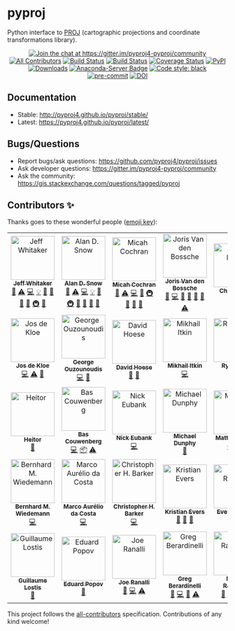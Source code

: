 # pyproj

Python interface to [PROJ](http://proj.org) (cartographic projections and coordinate transformations library).

<p align="center">
<a href="https://gitter.im/pyproj4-pyproj/community?utm_source=badge&utm_medium=badge&utm_campaign=pr-badge&utm_content=badge"><img alt="Join the chat at https://gitter.im/pyproj4-pyproj/community" src="https://badges.gitter.im/pyproj4-pyproj/community.svg"></a>
<a href="#contributors"><img alt="All Contributors" src="https://img.shields.io/badge/all_contributors-28-orange.svg?style=flat-square"></a>
<a href="https://travis-ci.org/pyproj4/pyproj"><img alt="Build Status" src="https://travis-ci.org/pyproj4/pyproj.svg?branch=master"></a>
<a href="https://ci.appveyor.com/project/jswhit/pyproj"><img alt="Build Status" src="https://ci.appveyor.com/api/projects/status/8xkka4s97uwhkc64/branch/master?svg=true"></a>
<a href="https://coveralls.io/github/pyproj4/pyproj?branch=master"><img alt="Coverage Status" src="https://coveralls.io/repos/github/pyproj4/pyproj/badge.svg?branch=master"></a>
<a href="https://badge.fury.io/py/pyproj"><img alt="PyPI" src="https://badge.fury.io/py/pyproj.svg"></a>
<a href="https://pepy.tech/project/pyproj"><img alt="Downloads" src="https://pepy.tech/badge/pyproj"></a>
<a href="https://anaconda.org/conda-forge/pyproj"><img alt="Anaconda-Server Badge" src="https://anaconda.org/conda-forge/pyproj/badges/version.svg"></a>
<a href="https://github.com/python/black"><img alt="Code style: black" src="https://img.shields.io/badge/code%20style-black-000000.svg"></a>
<a href="https://github.com/pre-commit/pre-commit"><img alt="pre-commit" src="https://img.shields.io/badge/pre--commit-enabled-brightgreen?logo=pre-commit&logoColor=white"></a>
<a href="https://zenodo.org/badge/latestdoi/28607354"><img alt="DOI" src="https://zenodo.org/badge/28607354.svg"></a>
</p>


## Documentation

- Stable: http://pyproj4.github.io/pyproj/stable/
- Latest: https://pyproj4.github.io/pyproj/latest/

## Bugs/Questions

- Report bugs/ask questions: https://github.com/pyproj4/pyproj/issues
- Ask developer questions: https://gitter.im/pyproj4-pyproj/community
- Ask the community: https://gis.stackexchange.com/questions/tagged/pyproj

## Contributors ✨

Thanks goes to these wonderful people ([emoji key](https://allcontributors.org/docs/en/emoji-key)):

<!-- ALL-CONTRIBUTORS-LIST:START - Do not remove or modify this section -->
<!-- prettier-ignore-start -->
<!-- markdownlint-disable -->
<table>
  <tr>
    <td align="center"><a href="https://github.com/jswhit"><img src="https://avatars2.githubusercontent.com/u/579593?v=4" width="100px;" alt="Jeff Whitaker"/><br /><sub><b>Jeff Whitaker</b></sub></a><br /><a href="https://github.com/pyproj4/pyproj/commits?author=jswhit" title="Documentation">📖</a> <a href="https://github.com/pyproj4/pyproj/commits?author=jswhit" title="Tests">⚠️</a> <a href="https://github.com/pyproj4/pyproj/commits?author=jswhit" title="Code">💻</a> <a href="#example-jswhit" title="Examples">💡</a> <a href="#ideas-jswhit" title="Ideas, Planning, & Feedback">🤔</a> <a href="#review-jswhit" title="Reviewed Pull Requests">👀</a> <a href="#question-jswhit" title="Answering Questions">💬</a> <a href="#maintenance-jswhit" title="Maintenance">🚧</a> <a href="#infra-jswhit" title="Infrastructure (Hosting, Build-Tools, etc)">🚇</a> <a href="https://github.com/pyproj4/pyproj/issues?q=author%3Ajswhit" title="Bug reports">🐛</a></td>
    <td align="center"><a href="https://github.com/snowman2"><img src="https://avatars3.githubusercontent.com/u/8699967?v=4" width="100px;" alt="Alan D. Snow"/><br /><sub><b>Alan D. Snow</b></sub></a><br /><a href="https://github.com/pyproj4/pyproj/commits?author=snowman2" title="Documentation">📖</a> <a href="https://github.com/pyproj4/pyproj/commits?author=snowman2" title="Tests">⚠️</a> <a href="https://github.com/pyproj4/pyproj/commits?author=snowman2" title="Code">💻</a> <a href="#example-snowman2" title="Examples">💡</a> <a href="#maintenance-snowman2" title="Maintenance">🚧</a> <a href="#infra-snowman2" title="Infrastructure (Hosting, Build-Tools, etc)">🚇</a> <a href="#ideas-snowman2" title="Ideas, Planning, & Feedback">🤔</a> <a href="#review-snowman2" title="Reviewed Pull Requests">👀</a> <a href="#question-snowman2" title="Answering Questions">💬</a> <a href="https://github.com/pyproj4/pyproj/issues?q=author%3Asnowman2" title="Bug reports">🐛</a></td>
    <td align="center"><a href="https://github.com/micahcochran"><img src="https://avatars0.githubusercontent.com/u/7433104?v=4" width="100px;" alt="Micah Cochran"/><br /><sub><b>Micah Cochran</b></sub></a><br /><a href="https://github.com/pyproj4/pyproj/commits?author=micahcochran" title="Documentation">📖</a> <a href="https://github.com/pyproj4/pyproj/commits?author=micahcochran" title="Tests">⚠️</a> <a href="https://github.com/pyproj4/pyproj/commits?author=micahcochran" title="Code">💻</a> <a href="#maintenance-micahcochran" title="Maintenance">🚧</a> <a href="#infra-micahcochran" title="Infrastructure (Hosting, Build-Tools, etc)">🚇</a> <a href="#review-micahcochran" title="Reviewed Pull Requests">👀</a> <a href="#question-micahcochran" title="Answering Questions">💬</a> <a href="https://github.com/pyproj4/pyproj/issues?q=author%3Amicahcochran" title="Bug reports">🐛</a></td>
    <td align="center"><a href="https://jorisvandenbossche.github.io/"><img src="https://avatars2.githubusercontent.com/u/1020496?v=4" width="100px;" alt="Joris Van den Bossche"/><br /><sub><b>Joris Van den Bossche</b></sub></a><br /><a href="https://github.com/pyproj4/pyproj/commits?author=jorisvandenbossche" title="Documentation">📖</a> <a href="https://github.com/pyproj4/pyproj/commits?author=jorisvandenbossche" title="Code">💻</a> <a href="#ideas-jorisvandenbossche" title="Ideas, Planning, & Feedback">🤔</a> <a href="#review-jorisvandenbossche" title="Reviewed Pull Requests">👀</a> <a href="#question-jorisvandenbossche" title="Answering Questions">💬</a> <a href="https://github.com/pyproj4/pyproj/issues?q=author%3Ajorisvandenbossche" title="Bug reports">🐛</a> <a href="https://github.com/pyproj4/pyproj/commits?author=jorisvandenbossche" title="Tests">⚠️</a></td>
    <td align="center"><a href="https://github.com/cjmayo"><img src="https://avatars1.githubusercontent.com/u/921089?v=4" width="100px;" alt="Chris Mayo"/><br /><sub><b>Chris Mayo</b></sub></a><br /><a href="https://github.com/pyproj4/pyproj/commits?author=cjmayo" title="Tests">⚠️</a></td>
    <td align="center"><a href="https://www.petrel.org"><img src="https://avatars1.githubusercontent.com/u/2298266?v=4" width="100px;" alt="Charles Karney"/><br /><sub><b>Charles Karney</b></sub></a><br /><a href="https://github.com/pyproj4/pyproj/commits?author=cffk" title="Code">💻</a> <a href="https://github.com/pyproj4/pyproj/commits?author=cffk" title="Tests">⚠️</a></td>
    <td align="center"><a href="http://www.justaprogrammer.net/profile/justin"><img src="https://avatars3.githubusercontent.com/u/146930?v=4" width="100px;" alt="Justin Dearing"/><br /><sub><b>Justin Dearing</b></sub></a><br /><a href="#infra-zippy1981" title="Infrastructure (Hosting, Build-Tools, etc)">🚇</a></td>
  </tr>
  <tr>
    <td align="center"><a href="https://github.com/jdkloe"><img src="https://avatars3.githubusercontent.com/u/1906112?v=4" width="100px;" alt="Jos de Kloe"/><br /><sub><b>Jos de Kloe</b></sub></a><br /><a href="https://github.com/pyproj4/pyproj/commits?author=jdkloe" title="Code">💻</a> <a href="https://github.com/pyproj4/pyproj/commits?author=jdkloe" title="Tests">⚠️</a> <a href="https://github.com/pyproj4/pyproj/issues?q=author%3Ajdkloe" title="Bug reports">🐛</a></td>
    <td align="center"><a href="https://github.com/georgeouzou"><img src="https://avatars3.githubusercontent.com/u/16732042?v=4" width="100px;" alt="George Ouzounoudis"/><br /><sub><b>George Ouzounoudis</b></sub></a><br /><a href="https://github.com/pyproj4/pyproj/commits?author=georgeouzou" title="Code">💻</a> <a href="#ideas-georgeouzou" title="Ideas, Planning, & Feedback">🤔</a></td>
    <td align="center"><a href="https://github.com/djhoese"><img src="https://avatars3.githubusercontent.com/u/1828519?v=4" width="100px;" alt="David Hoese"/><br /><sub><b>David Hoese</b></sub></a><br /><a href="#review-djhoese" title="Reviewed Pull Requests">👀</a> <a href="#ideas-djhoese" title="Ideas, Planning, & Feedback">🤔</a></td>
    <td align="center"><a href="http://mitkin.github.io"><img src="https://avatars3.githubusercontent.com/u/3927849?v=4" width="100px;" alt="Mikhail Itkin"/><br /><sub><b>Mikhail Itkin</b></sub></a><br /><a href="https://github.com/pyproj4/pyproj/commits?author=mitkin" title="Code">💻</a></td>
    <td align="center"><a href="http://dopplershift.github.io"><img src="https://avatars2.githubusercontent.com/u/221526?v=4" width="100px;" alt="Ryan May"/><br /><sub><b>Ryan May</b></sub></a><br /><a href="https://github.com/pyproj4/pyproj/commits?author=dopplershift" title="Code">💻</a></td>
    <td align="center"><a href="https://github.com/artttt"><img src="https://avatars3.githubusercontent.com/u/4626281?v=4" width="100px;" alt="artttt"/><br /><sub><b>artttt</b></sub></a><br /><a href="#ideas-artttt" title="Ideas, Planning, & Feedback">🤔</a></td>
    <td align="center"><a href="http://ocefpaf.github.io/python4oceanographers"><img src="https://avatars1.githubusercontent.com/u/950575?v=4" width="100px;" alt="Filipe"/><br /><sub><b>Filipe</b></sub></a><br /><a href="#infra-ocefpaf" title="Infrastructure (Hosting, Build-Tools, etc)">🚇</a> <a href="https://github.com/pyproj4/pyproj/commits?author=ocefpaf" title="Code">💻</a> <a href="#platform-ocefpaf" title="Packaging/porting to new platform">📦</a></td>
  </tr>
  <tr>
    <td align="center"><a href="https://github.com/heitorPB"><img src="https://avatars2.githubusercontent.com/u/13461702?v=4" width="100px;" alt="Heitor"/><br /><sub><b>Heitor</b></sub></a><br /><a href="https://github.com/pyproj4/pyproj/commits?author=heitorPB" title="Documentation">📖</a></td>
    <td align="center"><a href="https://github.com/sebastic"><img src="https://avatars3.githubusercontent.com/u/4605306?v=4" width="100px;" alt="Bas Couwenberg"/><br /><sub><b>Bas Couwenberg</b></sub></a><br /><a href="https://github.com/pyproj4/pyproj/commits?author=sebastic" title="Code">💻</a> <a href="#platform-sebastic" title="Packaging/porting to new platform">📦</a> <a href="https://github.com/pyproj4/pyproj/commits?author=sebastic" title="Tests">⚠️</a></td>
    <td align="center"><a href="https://github.com/nickeubank"><img src="https://avatars0.githubusercontent.com/u/9683693?v=4" width="100px;" alt="Nick Eubank"/><br /><sub><b>Nick Eubank</b></sub></a><br /><a href="https://github.com/pyproj4/pyproj/commits?author=nickeubank" title="Code">💻</a></td>
    <td align="center"><a href="https://www.math.uwaterloo.ca/~mdunphy/"><img src="https://avatars3.githubusercontent.com/u/9088426?v=4" width="100px;" alt="Michael Dunphy"/><br /><sub><b>Michael Dunphy</b></sub></a><br /><a href="https://github.com/pyproj4/pyproj/commits?author=mdunphy" title="Documentation">📖</a></td>
    <td align="center"><a href="http://matthew.dynevor.org"><img src="https://avatars2.githubusercontent.com/u/67612?v=4" width="100px;" alt="Matthew Brett"/><br /><sub><b>Matthew Brett</b></sub></a><br /><a href="#infra-matthew-brett" title="Infrastructure (Hosting, Build-Tools, etc)">🚇</a> <a href="#platform-matthew-brett" title="Packaging/porting to new platform">📦</a></td>
    <td align="center"><a href="https://naboa.de"><img src="https://avatars1.githubusercontent.com/u/10531844?v=4" width="100px;" alt="Jakob de Maeyer "/><br /><sub><b>Jakob de Maeyer </b></sub></a><br /><a href="https://github.com/pyproj4/pyproj/commits?author=jdemaeyer" title="Code">💻</a></td>
    <td align="center"><a href="https://gitter.im"><img src="https://avatars2.githubusercontent.com/u/8518239?v=4" width="100px;" alt="The Gitter Badger"/><br /><sub><b>The Gitter Badger</b></sub></a><br /><a href="https://github.com/pyproj4/pyproj/commits?author=gitter-badger" title="Documentation">📖</a></td>
  </tr>
  <tr>
    <td align="center"><a href="http://lizards.opensuse.org/author/bmwiedemann/"><img src="https://avatars3.githubusercontent.com/u/637990?v=4" width="100px;" alt="Bernhard M. Wiedemann"/><br /><sub><b>Bernhard M. Wiedemann</b></sub></a><br /><a href="https://github.com/pyproj4/pyproj/commits?author=bmwiedemann" title="Code">💻</a></td>
    <td align="center"><a href="https://github.com/ReallyNiceGuy"><img src="https://avatars0.githubusercontent.com/u/6545730?v=4" width="100px;" alt="Marco Aurélio da Costa"/><br /><sub><b>Marco Aurélio da Costa</b></sub></a><br /><a href="https://github.com/pyproj4/pyproj/commits?author=ReallyNiceGuy" title="Code">💻</a></td>
    <td align="center"><a href="https://github.com/ChrisBarker-NOAA"><img src="https://avatars2.githubusercontent.com/u/916576?v=4" width="100px;" alt="Christopher H. Barker"/><br /><sub><b>Christopher H. Barker</b></sub></a><br /><a href="https://github.com/pyproj4/pyproj/commits?author=ChrisBarker-NOAA" title="Code">💻</a></td>
    <td align="center"><a href="https://evers.dev/"><img src="https://avatars3.githubusercontent.com/u/13132571?v=4" width="100px;" alt="Kristian Evers"/><br /><sub><b>Kristian Evers</b></sub></a><br /><a href="#question-kbevers" title="Answering Questions">💬</a> <a href="#ideas-kbevers" title="Ideas, Planning, & Feedback">🤔</a> <a href="https://github.com/pyproj4/pyproj/commits?author=kbevers" title="Documentation">📖</a></td>
    <td align="center"><a href="http://www.spatialys.com/en/about/"><img src="https://avatars2.githubusercontent.com/u/1192433?v=4" width="100px;" alt="Even Rouault"/><br /><sub><b>Even Rouault</b></sub></a><br /><a href="#question-rouault" title="Answering Questions">💬</a></td>
    <td align="center"><a href="https://github.com/cgohlke"><img src="https://avatars3.githubusercontent.com/u/483428?v=4" width="100px;" alt="Christoph Gohlke"/><br /><sub><b>Christoph Gohlke</b></sub></a><br /><a href="#platform-cgohlke" title="Packaging/porting to new platform">📦</a> <a href="#question-cgohlke" title="Answering Questions">💬</a> <a href="https://github.com/pyproj4/pyproj/issues?q=author%3Acgohlke" title="Bug reports">🐛</a> <a href="https://github.com/pyproj4/pyproj/commits?author=cgohlke" title="Tests">⚠️</a></td>
    <td align="center"><a href="https://github.com/chrrrisw"><img src="https://avatars0.githubusercontent.com/u/5555320?v=4" width="100px;" alt="Chris Willoughby"/><br /><sub><b>Chris Willoughby</b></sub></a><br /><a href="https://github.com/pyproj4/pyproj/commits?author=chrrrisw" title="Code">💻</a></td>
  </tr>
  <tr>
    <td align="center"><a href="https://github.com/glostis"><img src="https://avatars0.githubusercontent.com/u/25295717?v=4" width="100px;" alt="Guillaume Lostis"/><br /><sub><b>Guillaume Lostis</b></sub></a><br /><a href="https://github.com/pyproj4/pyproj/commits?author=glostis" title="Documentation">📖</a></td>
    <td align="center"><a href="https://github.com/edpop"><img src="https://avatars3.githubusercontent.com/u/13479292?v=4" width="100px;" alt="Eduard Popov"/><br /><sub><b>Eduard Popov</b></sub></a><br /><a href="https://github.com/pyproj4/pyproj/commits?author=edpop" title="Documentation">📖</a></td>
    <td align="center"><a href="http://www.personal.psu.edu/jar339"><img src="https://avatars2.githubusercontent.com/u/7864460?v=4" width="100px;" alt="Joe Ranalli"/><br /><sub><b>Joe Ranalli</b></sub></a><br /><a href="https://github.com/pyproj4/pyproj/issues?q=author%3Ajranalli" title="Bug reports">🐛</a> <a href="https://github.com/pyproj4/pyproj/commits?author=jranalli" title="Code">💻</a> <a href="https://github.com/pyproj4/pyproj/commits?author=jranalli" title="Tests">⚠️</a></td>
    <td align="center"><a href="https://github.com/gberardinelli"><img src="https://avatars0.githubusercontent.com/u/13799588?v=4" width="100px;" alt="Greg Berardinelli"/><br /><sub><b>Greg Berardinelli</b></sub></a><br /><a href="https://github.com/pyproj4/pyproj/issues?q=author%3Agberardinelli" title="Bug reports">🐛</a> <a href="https://github.com/pyproj4/pyproj/commits?author=gberardinelli" title="Code">💻</a> <a href="#ideas-gberardinelli" title="Ideas, Planning, & Feedback">🤔</a> <a href="https://github.com/pyproj4/pyproj/commits?author=gberardinelli" title="Tests">⚠️</a></td>
    <td align="center"><a href="https://github.com/mraspaud"><img src="https://avatars1.githubusercontent.com/u/167802?v=4" width="100px;" alt="Martin Raspaud"/><br /><sub><b>Martin Raspaud</b></sub></a><br /><a href="https://github.com/pyproj4/pyproj/issues?q=author%3Amraspaud" title="Bug reports">🐛</a> <a href="https://github.com/pyproj4/pyproj/commits?author=mraspaud" title="Code">💻</a> <a href="https://github.com/pyproj4/pyproj/commits?author=mraspaud" title="Tests">⚠️</a> <a href="#ideas-mraspaud" title="Ideas, Planning, & Feedback">🤔</a></td>
    <td align="center"><a href="https://sites.google.com/site/mwtoews/"><img src="https://avatars1.githubusercontent.com/u/895458?v=4" width="100px;" alt="Mike Taves"/><br /><sub><b>Mike Taves</b></sub></a><br /><a href="https://github.com/pyproj4/pyproj/commits?author=mwtoews" title="Tests">⚠️</a></td>
    <td align="center"><a href="http://davidhaberthür.ch"><img src="https://avatars2.githubusercontent.com/u/1651235?v=4" width="100px;" alt="David Haberthür"/><br /><sub><b>David Haberthür</b></sub></a><br /><a href="https://github.com/pyproj4/pyproj/commits?author=habi" title="Documentation">📖</a></td>
  </tr>
</table>

<!-- markdownlint-enable -->
<!-- prettier-ignore-end -->
<!-- ALL-CONTRIBUTORS-LIST:END -->

This project follows the [all-contributors](https://github.com/all-contributors/all-contributors) specification. Contributions of any kind welcome!
